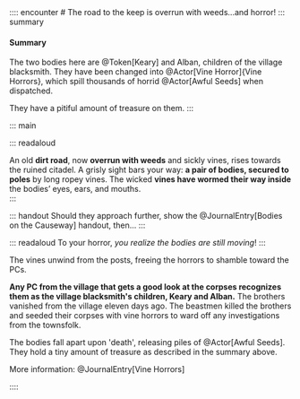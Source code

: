 <div class="ecr ecr-wrapper ecr-markeddown">
:::: encounter
# The road to the keep is overrun with weeds...and horror!
::: summary

#### Summary

The two bodies here are @Token[Keary] and Alban, children of the village blacksmith. They have been changed into @Actor[Vine Horror]{Vine Horrors}, which spill thousands of horrid @Actor[Awful Seeds] when dispatched.

They have a pitiful amount of treasure on them.
:::

::: main

::: readaloud 

An old **dirt road**, now **overrun with weeds** and sickly vines, rises
towards the ruined citadel. A grisly sight bars your way: **a pair of bodies, 
secured to poles** by long ropey vines. The wicked **vines have wormed their way
inside** the bodies’ eyes, ears, and mouths.   
:::

::: handout
Should they approach further, show the @JournalEntry[Bodies on the Causeway] handout, then...
:::

::: readaloud
To your horror, *you realize the
bodies are still moving*!
:::

 The vines unwind from the posts, freeing the
horrors to shamble toward the PCs. 

**Any PC from the village that gets a good look at the corpses recognizes them as the village blacksmith's children, Keary and Alban.** The brothers vanished from the village eleven days
ago. The beastmen killed the brothers and seeded their corpses
with vine horrors to ward off any investigations from the
townsfolk.

The bodies fall apart upon 'death', releasing piles of @Actor[Awful Seeds]. They hold a tiny amount of treasure as described in the summary above.

More information: @JournalEntry[Vine Horrors]

::::
</div>
